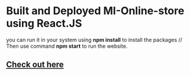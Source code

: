 # Built and Deployed MI-Online-store using React.JS
you can run it in your system using **npm install** to install the packages //
Then use command **npm start** to run the website.
## [Check out here](https://mi-app-clone.netlify.app/)
